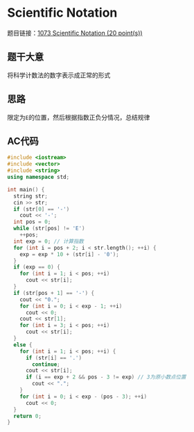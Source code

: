 # Scientific Notation 
题目链接：[1073 Scientific Notation (20 point(s))](https://pintia.cn/problem-sets/994805342720868352/problems/994805395707510784)

## 题干大意

将科学计数法的数字表示成正常的形式

## 思路

限定为`E`的位置，然后根据指数正负分情况，总结规律

## AC代码

```cpp linenums="1"
#include <iostream>
#include <vector>
#include <string>
using namespace std;

int main() {
  string str;
  cin >> str;
  if (str[0] == '-')
    cout << '-';
  int pos = 0;
  while (str[pos] != 'E')
    ++pos;
  int exp = 0; // 计算指数
  for (int i = pos + 2; i < str.length(); ++i) {
    exp = exp * 10 + (str[i] - '0');
  }
  if (exp == 0) {
    for (int i = 1; i < pos; ++i)
      cout << str[i];
  }
  if (str[pos + 1] == '-') {
    cout << "0.";
    for (int i = 0; i < exp - 1; ++i)
      cout << 0;
    cout << str[1];
    for (int i = 3; i < pos; ++i)
      cout << str[i];
  }
  else {
    for (int i = 1; i < pos; ++i) {
      if (str[i] == '.')
        continue;
      cout << str[i];
      if (i == exp + 2 && pos - 3 != exp) // 3为原小数点位置
        cout << ".";
    }
    for (int i = 0; i < exp - (pos - 3); ++i)
      cout << 0;
  }
  return 0;
}
```
